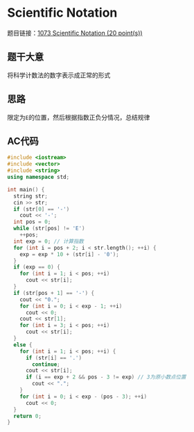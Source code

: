 # Scientific Notation 
题目链接：[1073 Scientific Notation (20 point(s))](https://pintia.cn/problem-sets/994805342720868352/problems/994805395707510784)

## 题干大意

将科学计数法的数字表示成正常的形式

## 思路

限定为`E`的位置，然后根据指数正负分情况，总结规律

## AC代码

```cpp linenums="1"
#include <iostream>
#include <vector>
#include <string>
using namespace std;

int main() {
  string str;
  cin >> str;
  if (str[0] == '-')
    cout << '-';
  int pos = 0;
  while (str[pos] != 'E')
    ++pos;
  int exp = 0; // 计算指数
  for (int i = pos + 2; i < str.length(); ++i) {
    exp = exp * 10 + (str[i] - '0');
  }
  if (exp == 0) {
    for (int i = 1; i < pos; ++i)
      cout << str[i];
  }
  if (str[pos + 1] == '-') {
    cout << "0.";
    for (int i = 0; i < exp - 1; ++i)
      cout << 0;
    cout << str[1];
    for (int i = 3; i < pos; ++i)
      cout << str[i];
  }
  else {
    for (int i = 1; i < pos; ++i) {
      if (str[i] == '.')
        continue;
      cout << str[i];
      if (i == exp + 2 && pos - 3 != exp) // 3为原小数点位置
        cout << ".";
    }
    for (int i = 0; i < exp - (pos - 3); ++i)
      cout << 0;
  }
  return 0;
}
```
